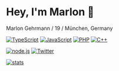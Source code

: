 # Hey, I'm Marlon 👋

Marlon Gehrmann / 19 / München, Germany

[![TypeScript](https://img.shields.io/badge/-typescript-007ACC.svg?logo=typescript&logoColor=white&longCache=true&style=for-the-badge)](https://github.com/uhmarlon?tab=repositories&q=&type=&language=typescript)
[![JavaScript](https://img.shields.io/badge/-javascript-F7DF1E.svg?logo=javascript&logoColor=white&longCache=true&style=for-the-badge)](https://github.com/uhmarlon?tab=repositories&q=&type=&language=javascript)
[![PHP](https://img.shields.io/badge/-php-172A88.svg?logo=php&logoColor=white&longCache=true&style=for-the-badge)](https://github.com/uhmarlon?tab=repositories&q=&type=&language=php)
[![C++](https://img.shields.io/badge/-C++-00599C.svg?logo=C%2B%2B&logoColor=white&longCache=true&style=for-the-badge)](https://github.com/uhmarlon?tab=repositories&q=&type=&language=c%2B%2B)


[![node.js](https://img.shields.io/badge/-node.js-339933.svg?logo=node.js&logoColor=white&longCache=true&style=for-the-badge)](https://nodejs.org/en/)
[![Twitter](https://img.shields.io/badge/-@marlongehrmann-03A9F4.svg?logo=twitter&logoColor=white&longCache=true&style=for-the-badge)](https://twitter.com/marlongehrmann)

[![stats](https://github-readme-stats.vercel.app/api?username=uhmarlon&count_private=true&theme=tokyonight)](https://github.com/uhmarlon)
